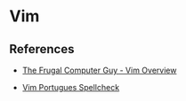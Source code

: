 # Vim

## References

- [The Frugal Computer Guy - Vim Overview](https://thefrugalcomputerguy.com/linux/seriespg.php?ser=10002)

- [Vim Portugues Spellcheck](202209161126.md)
